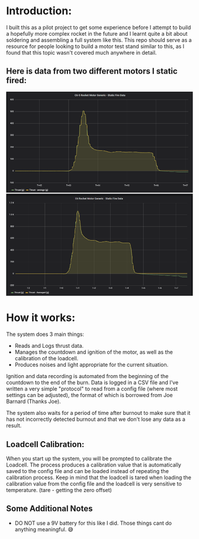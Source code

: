 # Introduction: 
I built this as a pilot project to get some experience before I attempt to build a hopefully more complex rocket in the future and I learnt quite a bit about soldering and assembling a full system like this. This repo should
serve as a resource for people looking to build a motor test stand similar to this, as I found that this topic wasn't covered much anywhere in detail.

## Here is data from two different motors I static fired:
![C6-5](Images/C6-5_Static_Fire_Data_Img.png)
![E6](Images/E6_Static_Fire_Data_Img.png)

# How it works:
The system does 3 main things: 
- Reads and Logs thrust data. 
- Manages the countdown and ignition of the motor, as well as the calibration of the loadcell. 
- Produces noises and light appropriate for the current situation.
  
Ignition and data recording is automated from the beginning of the countdown to the end of the burn. Data is logged in a CSV file and I've written a very simple "protocol" to read from a config file (where most settings can be adjusted), the format of which is borrowed from Joe Barnard (Thanks Joe). 

The system also waits for a period of time after burnout to make sure that it has not incorrectly detected burnout and that we don't lose any data as a result.
## Loadcell Calibration: 
When you start up the system, you will be prompted to calibrate the Loadcell. The process produces a calibration value that is automatically saved to the config file and can be loaded instead of repeating the calibration process. Keep in mind that the loadcell is tared when loading the calibration value from the config file and the loadcell is very sensitive to temperature.  (tare - getting the zero offset)
## Some Additional Notes
- DO NOT use a 9V battery for this like I did. Those things cant do anything meaningful. 😅